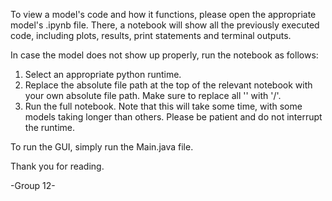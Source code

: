 To view a model's code and how it functions, please open the appropriate model's .ipynb file. 
There, a notebook will show all the previously executed code, including plots, results, print statements and terminal outputs.

In case the model does not show up properly, run the notebook as follows:
1. Select an appropriate python runtime.
2. Replace the absolute file path at the top of the relevant notebook with your own absolute file path. Make sure to replace all '\' with '/'.
3. Run the full notebook. Note that this will take some time, with some models taking longer than others. Please be patient and do not interrupt the runtime.

To run the GUI, simply run the Main.java file.

Thank you for reading.

-Group 12-
